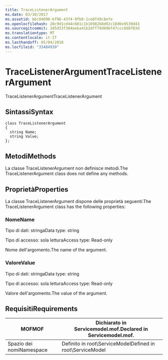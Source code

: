 ```yaml
---
title: TraceListenerArgument
ms.date: 03/30/2017
ms.assetid: b6c84090-bf96-43f4-9fb0-1ce8fd9c8efe
ms.openlocfilehash: 20c9d1cd44c601c1b16982b8d02c18d6e9539d43
ms.sourcegitcommit: 3d5d33f384eeba41b2dff79d096f47ccc8d8f03d
ms.translationtype: MT
ms.contentlocale: it-IT
ms.lasthandoff: 05/04/2018
ms.locfileid: "33484939"
---
```

# <a name="tracelistenerargument"></a><span data-ttu-id="50b55-102">TraceListenerArgument</span><span class="sxs-lookup"><span data-stu-id="50b55-102">TraceListenerArgument</span></span>
<span data-ttu-id="50b55-103">TraceListenerArgument</span><span class="sxs-lookup"><span data-stu-id="50b55-103">TraceListenerArgument</span></span>  
  
## <a name="syntax"></a><span data-ttu-id="50b55-104">Sintassi</span><span class="sxs-lookup"><span data-stu-id="50b55-104">Syntax</span></span>  
  
```  
class TraceListenerArgument  
{  
  string Name;  
  string Value;  
};  
```  
  
## <a name="methods"></a><span data-ttu-id="50b55-105">Metodi</span><span class="sxs-lookup"><span data-stu-id="50b55-105">Methods</span></span>  
 <span data-ttu-id="50b55-106">La classe TraceListenerArgument non definisce metodi.</span><span class="sxs-lookup"><span data-stu-id="50b55-106">The TraceListenerArgument class does not define any methods.</span></span>  
  
## <a name="properties"></a><span data-ttu-id="50b55-107">Proprietà</span><span class="sxs-lookup"><span data-stu-id="50b55-107">Properties</span></span>  
 <span data-ttu-id="50b55-108">La classe TraceListenerArgument dispone delle proprietà seguenti:</span><span class="sxs-lookup"><span data-stu-id="50b55-108">The TraceListenerArgument class has the following properties:</span></span>  
  
### <a name="name"></a><span data-ttu-id="50b55-109">Nome</span><span class="sxs-lookup"><span data-stu-id="50b55-109">Name</span></span>  
 <span data-ttu-id="50b55-110">Tipo di dati: stringa</span><span class="sxs-lookup"><span data-stu-id="50b55-110">Data type: string</span></span>  
  
 <span data-ttu-id="50b55-111">Tipo di accesso: sola lettura</span><span class="sxs-lookup"><span data-stu-id="50b55-111">Access type: Read-only</span></span>  
  
 <span data-ttu-id="50b55-112">Nome dell'argomento.</span><span class="sxs-lookup"><span data-stu-id="50b55-112">The name of the argument.</span></span>  
  
### <a name="value"></a><span data-ttu-id="50b55-113">Valore</span><span class="sxs-lookup"><span data-stu-id="50b55-113">Value</span></span>  
 <span data-ttu-id="50b55-114">Tipo di dati: stringa</span><span class="sxs-lookup"><span data-stu-id="50b55-114">Data type: string</span></span>  
  
 <span data-ttu-id="50b55-115">Tipo di accesso: sola lettura</span><span class="sxs-lookup"><span data-stu-id="50b55-115">Access type: Read-only</span></span>  
  
 <span data-ttu-id="50b55-116">Valore dell'argomento.</span><span class="sxs-lookup"><span data-stu-id="50b55-116">The value of the argument.</span></span>  
  
## <a name="requirements"></a><span data-ttu-id="50b55-117">Requisiti</span><span class="sxs-lookup"><span data-stu-id="50b55-117">Requirements</span></span>  
  
|<span data-ttu-id="50b55-118">MOF</span><span class="sxs-lookup"><span data-stu-id="50b55-118">MOF</span></span>|<span data-ttu-id="50b55-119">Dichiarato in Servicemodel.mof.</span><span class="sxs-lookup"><span data-stu-id="50b55-119">Declared in Servicemodel.mof.</span></span>|  
|---------|-----------------------------------|  
|<span data-ttu-id="50b55-120">Spazio dei nomi</span><span class="sxs-lookup"><span data-stu-id="50b55-120">Namespace</span></span>|<span data-ttu-id="50b55-121">Definito in root\ServiceModel</span><span class="sxs-lookup"><span data-stu-id="50b55-121">Defined in root\ServiceModel</span></span>|

